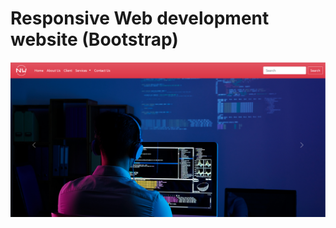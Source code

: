# Responsive Web development website (Bootstrap)
![project image](project_image.png?raw=true "bts_web_development")